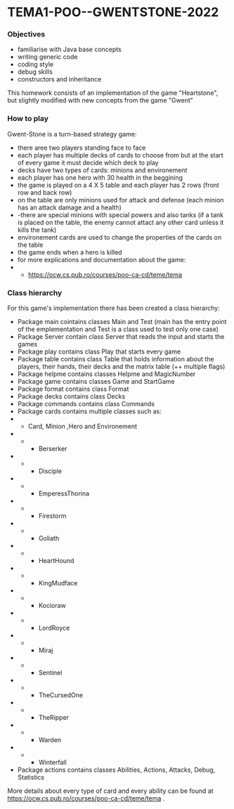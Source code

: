 # TEMA1-POO--GWENTSTONE-2022

### Objectives
- familiarise with Java base concepts
- writing generic code
- coding style
- debug skills
- constructors and inheritance

This homework consists of an implementation of the game "Heartstone", but slightly modified with new concepts from the game "Gwent"

### How to play
Gwent-Stone is a turn-based strategy game:

- there aree two players standing face to face
- each player has multiple decks of cards to choose from but at the start of every game it must decide which deck to play
- decks have two types of cards: minions and environement
- each player has one hero with 30 health in the beggining
- the game is played on a 4 X 5 table and each player has 2 rows (front row and back row)
- on the table are only minions used for attack and defense (each minion has an attack damage and a health)
- -there are special minions with special powers and also tanks (if a tank is placed on the table, the enemy cannot attact any other card unless it kills the tank)
- environement cards are used to change the properties of the cards on the table
- the game ends when a hero is killed
- for more explications and documentation about the game:
- - https://ocw.cs.pub.ro/courses/poo-ca-cd/teme/tema
### Class hierarchy
For this game's implementation there has been created a class hierarchy:

- Package main cointains classes Main and Test (main has the entry point of the emplementation and Test is a class used to test only one case)
- Package Server contain class Server that reads the input and starts the games
- Package play contains class Play that starts every game
- Package table contains class Table that holds information about the players, their hands, their decks and the matrix table (++ multiple flags)
- Package helpme contains classes Helpme and MagicNumber
- Package game contains classes Game and StartGame
- Package format contains class Format
- Package decks contains class Decks
- Package commands contains class Commands
- Package cards contains multiple classes such as:
- - Card, Minion ,Hero and Environement
- - - Berserker
- - - Disciple
-  - - EmperessThorina
- - - Firestorm
-  - - Goliath
-  - - HeartHound
- - - KingMudface
- - - Kocioraw
- - - LordRoyce
- - - Miraj
- - - Sentinel
- - - TheCursedOne
- - - TheRipper
- - - Warden
- - - Winterfall
- Package actions contains classes Abilities, Actions, Attacks, Debug, Statistics

More details about every type of card and every ability can be found at https://ocw.cs.pub.ro/courses/poo-ca-cd/teme/tema .

